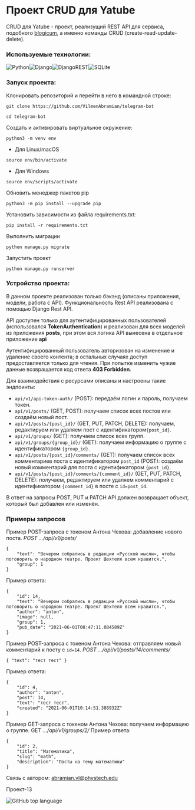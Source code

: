 # Проект CRUD для Yatube
CRUD для Yatube - проект, реализущий REST API для сервиса, подобного [blogicum](https://github.com/VilmenAbramian/blogicum-3), а именно команды CRUD (create-read-update-delete).

### Используемые технологии:
![Python](https://img.shields.io/badge/python-3670A0?style=for-the-badge&logo=python&logoColor=ffdd54)![Django](https://img.shields.io/badge/django-%23092E20.svg?style=for-the-badge&logo=django&logoColor=white)![DjangoREST](https://img.shields.io/badge/DJANGO-REST-ff1709?style=for-the-badge&logo=django&logoColor=white&color=ff1709&labelColor=gray)![SQLite](https://img.shields.io/badge/sqlite-%2307405e.svg?style=for-the-badge&logo=sqlite&logoColor=white)

### Запуск проекта:
Клонировать репозиторий и перейти в него в командной строке:
```
git clone https://github.com/VilmenAbramian/telegram-bot
```
```
cd telegram-bot
```
Cоздать и активировать виртуальное окружение:
```
python3 -m venv env
```
-   Для Linux/macOS
```
source env/bin/activate
```
-   Для Windows
```
source env/scripts/activate
```
Обновить менеджер пакетов pip
```
python3 -m pip install --upgrade pip
```
Установить зависимости из файла requirements.txt:
```
pip install -r requirements.txt
```
Выполнить миграции
```
python manage.py migrate
```
Запустить проект
```
python manage.py runserver
```
### Устройство проекта:
В данном проекте реализован только бэкэнд (описаны приложения, модели, работа с API). Функциональность Rest API реализована с помощью Django Rest API.

API доступен только для аутентифицированных пользователей (использовался **TokenAuthentication**) и реализован для всех моделей из приложения **posts**, при этом вся логика API вынесена в отдельное приложение **api**

Аутентифицированный пользователь авторизован на изменение и удаление своего контента; в остальных случаях доступ предоставляется только для чтения. При попытке изменить чужие данные возвращается код ответа **403 Forbidden**.

Для взаимодействия с ресурсами описаны и настроены такие эндпоинты:

-   `api/v1/api-token-auth/` (POST): передаём логин и пароль, получаем токен.
-   `api/v1/posts/` (GET, POST): получаем список всех постов или создаём новый пост.
-   `api/v1/posts/{post_id}/` (GET, PUT, PATCH, DELETE): получаем, редактируем или удаляем пост с идентификатором`{post_id}`.
-   `api/v1/groups/` (GET): получаем список всех групп.
-   `api/v1/groups/{group_id}/` (GET): получаем информацию о группе с идентификатором `{group_id}`.
-   `api/v1/posts/{post_id}/comments/` (GET): получаем список всех комментариев поста с идентификатором `post_id` (POST): создаём новый комментарий для поста с идентификатором `{post_id}`.
-   `api/v1/posts/{post_id}/comments/{comment_id}/` (GET, PUT, PATCH, DELETE): получаем, редактируем или удаляем комментарий с идентификатором `{comment_id}` в посте с `id=post_id`.

В ответ на запросы POST, PUT и PATCH API должен возвращает объект, который был добавлен или изменён.

### Примеры запросов
Пример POST-запроса с токеном Антона Чехова: добавление нового поста.
_POST .../api/v1/posts/_
```
{
    "text": "Вечером собрались в редакции «Русской мысли», чтобы поговорить о народном театре. Проект Шехтеля всем нравится.",
    "group": 1
}
```
Пример ответа:
```
{
    "id": 14,
    "text": "Вечером собрались в редакции «Русской мысли», чтобы поговорить о народном театре. Проект Шехтеля всем нравится.",
    "author": "anton",
    "image": null,
    "group": 1,
    "pub_date": "2021-06-01T08:47:11.084589Z"
}
```
Пример POST-запроса с токеном Антона Чехова: отправляем новый комментарий к посту с `id=14`.
_POST .../api/v1/posts/14/comments/_
```
{ "text": "тест тест" }
```
Пример ответа:
```
{
    "id": 4,
    "author": "anton",
    "post": 14,
    "text": "тест тест",
    "created": "2021-06-01T10:14:51.388932Z"
}
```
Пример GET-запроса с токеном Антона Чехова: получаем информацию о группе.
GET _.../api/v1/groups/2/_
Пример ответа:
```
{
    "id": 2,
    "title": "Математика",
    "slug": "math",
    "description": "Посты на тему математики"
}
```

Связь с автором: abramian.vl@phystech.edu

Проект-13

![GitHub top language](https://img.shields.io/github/languages/top/VilmenAbramian/api-yatube)
